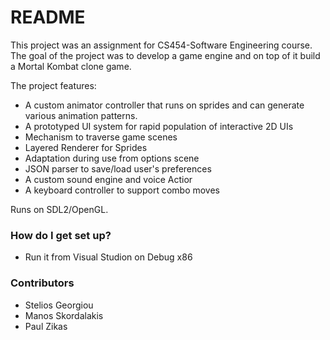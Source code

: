 # README #

This project was an assignment for CS454-Software Engineering course.
The goal of the project was to develop a game engine and on top of it build a Mortal Kombat clone game.

The project features:

* A custom animator controller that runs on sprides and can generate various animation patterns.
* A prototyped UI system for rapid population of interactive 2D UIs
* Mechanism to traverse game scenes
* Layered Renderer for Sprides
* Adaptation during use from options scene
* JSON parser to save/load user's preferences
* A custom sound engine and voice Actior
* A keyboard controller to support combo moves 

Runs on SDL2/OpenGL.

### How do I get set up? ###

* Run it from Visual Studion on Debug x86

### Contributors ###

* Stelios Georgiou
* Manos Skordalakis
* Paul Zikas
